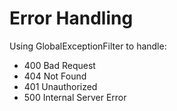 # Error Handling

Using GlobalExceptionFilter to handle:
- 400 Bad Request
- 404 Not Found
- 401 Unauthorized
- 500 Internal Server Error
